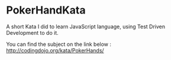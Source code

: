 # PokerHandKata
A short Kata I did to learn JavaScript language, using Test Driven Development to do it.

You can find the subject on the link below : 
http://codingdojo.org/kata/PokerHands/
